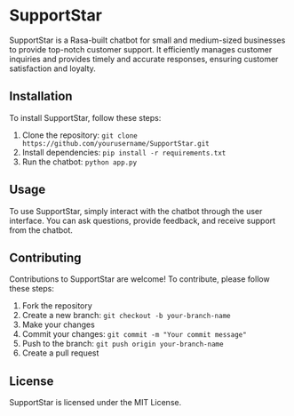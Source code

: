 # SupportStar

SupportStar is a Rasa-built chatbot for small and medium-sized businesses to provide top-notch customer support. It efficiently manages customer inquiries and provides timely and accurate responses, ensuring customer satisfaction and loyalty.

## Installation

To install SupportStar, follow these steps:

1. Clone the repository: `git clone https://github.com/yourusername/SupportStar.git`
2. Install dependencies: `pip install -r requirements.txt`
3. Run the chatbot: `python app.py`

## Usage

To use SupportStar, simply interact with the chatbot through the user interface. You can ask questions, provide feedback, and receive support from the chatbot.

## Contributing

Contributions to SupportStar are welcome! To contribute, please follow these steps:

1. Fork the repository
2. Create a new branch: `git checkout -b your-branch-name`
3. Make your changes
4. Commit your changes: `git commit -m "Your commit message"`
5. Push to the branch: `git push origin your-branch-name`
6. Create a pull request

## License

SupportStar is licensed under the MIT License.
